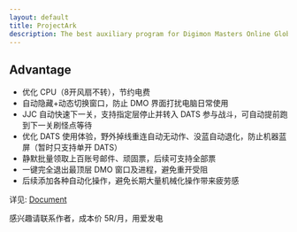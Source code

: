 ```yaml
---
layout: default
title: ProjectArk
description: The best auxiliary program for Digimon Masters Online Global
---
```

## Advantage
- 优化 CPU（8开风扇不转），节约电费
- 自动隐藏+动态切换窗口，防止 DMO 界面打扰电脑日常使用
- JJC 自动快速下一关，支持指定层停止并转入 DATS 参与战斗，可自动提前跑到下一关刷怪点等待
- 优化 DATS 使用体验，野外掉线重连自动无动作、没蓝自动退化，防止机器蓝屏（暂时只支持单开 DATS）
- 静默批量领取上百账号邮件、顽固票，后续可支持全部票
- 一键完全退出最顶层 DMO 窗口及进程，避免重开受阻
- 后续添加各种自动化操作，避免长期大量机械化操作带来疲劳感

详见: [Document](./document)

感兴趣请联系作者，成本价 5R/月，用爱发电